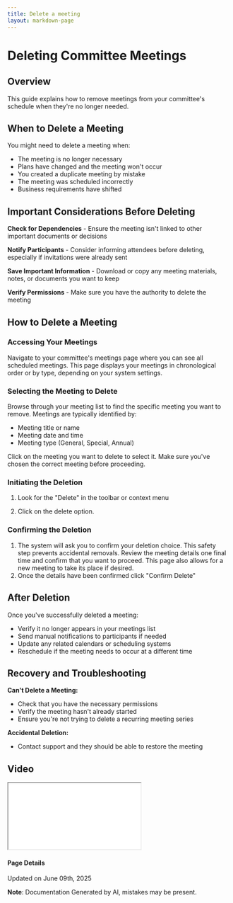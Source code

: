 ```yaml
---
title: Delete a meeting
layout: markdown-page
---
```

# Deleting Committee Meetings

## Overview

This guide explains how to remove meetings from your committee's schedule when they're no longer needed.
## When to Delete a Meeting

You might need to delete a meeting when:
- The meeting is no longer necessary
- Plans have changed and the meeting won't occur
- You created a duplicate meeting by mistake
- The meeting was scheduled incorrectly
- Business requirements have shifted

## Important Considerations Before Deleting

**Check for Dependencies** - Ensure the meeting isn't linked to other important documents or decisions

**Notify Participants** - Consider informing attendees before deleting, especially if invitations were already sent

**Save Important Information** - Download or copy any meeting materials, notes, or documents you want to keep

**Verify Permissions** - Make sure you have the authority to delete the meeting

## How to Delete a Meeting

### Accessing Your Meetings
Navigate to your committee's meetings page where you can see all scheduled meetings. This page displays your meetings in chronological order or by type, depending on your system settings.

### Selecting the Meeting to Delete
Browse through your meeting list to find the specific meeting you want to remove. Meetings are typically identified by:
- Meeting title or name
- Meeting date and time
- Meeting type (General, Special, Annual)

Click on the meeting you want to delete to select it. Make sure you've chosen the correct meeting before proceeding.

### Initiating the Deletion
1. Look for the "Delete" in the toolbar or context menu

2. Click on the delete option.

### Confirming the Deletion
1. The system will ask you to confirm your deletion choice. This safety step prevents accidental removals. Review the meeting details one final time and confirm that you want to proceed. This page also allows for a new meeting to take its place if desired.
2. Once the details have been confirmed click "Confirm Delete"

## After Deletion

Once you've successfully deleted a meeting:
- Verify it no longer appears in your meetings list
- Send manual notifications to participants if needed
- Update any related calendars or scheduling systems
- Reschedule if the meeting needs to occur at a different time

## Recovery and Troubleshooting

**Can't Delete a Meeting:**
- Check that you have the necessary permissions
- Verify the meeting hasn't already started
- Ensure you're not trying to delete a recurring meeting series

**Accidental Deletion:**
- Contact support and they should be able to restore the meeting

## Video 
<div class="container my-5">
	<div class="embed-responsive embed-responsive-16by9">
		<iframe class="embed-responsive-item" src="..\media\meetings\delete_a_meeting_(\Delete_a_meeting_(no_replacement).webm" allowfullscreen></iframe>
	</div>
</div>

#### Page Details
Updated on June 09th, 2025

**Note**: Documentation Generated by AI, mistakes may be present.